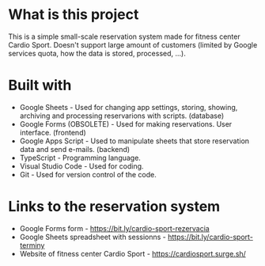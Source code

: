 # What is this project
This is a simple small-scale reservation system made for fitness center Cardio Sport. Doesn't support large amount of customers (limited by Google services quota, how the data is stored, processed, ...).

# Built with
 - Google Sheets - Used for changing app settings, storing, showing, archiving and processing reservarions with scripts. (database)
 - Google Forms (OBSOLETE) - Used for making reservations. User interface. (frontend)
 - Google Apps Script - Used to manipulate sheets that store reservation data and send e-mails. (backend)
 - TypeScript - Programming language.
 - Visual Studio Code - Used for coding.
 - Git - Used for version control of the code.

# Links to the reservation system
 - Google Forms form - https://bit.ly/cardio-sport-rezervacia
 - Google Sheets spreadsheet with sessionns - https://bit.ly/cardio-sport-terminy
 - Website of fitness center Cardio Sport - https://cardiosport.surge.sh/